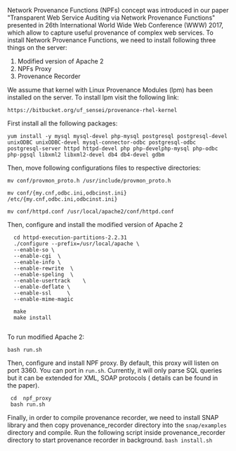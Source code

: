 Network Provenance Functions (NPFs) concept was introduced in our paper "Transparent Web Service Auditing via Network Provenance Functions" presented in 26th International World Wide Web Conference (WWW) 2017, which allow to capture useful provenance of complex web services.
To install Network Provenance Functions, we need to install following three things on the server:
1. Modified version of Apache 2
2. NPFs Proxy
3. Provenance Recorder

We assume that kernel with Linux Provenance Modules (lpm) has been installed on the server. To install lpm visit the following link:

`https://bitbucket.org/uf_sensei/provenance-rhel-kernel`

First install all the following packages:

`yum install -y mysql mysql-devel php-mysql postgresql postgresql-devel unixODBC unixODBC-devel mysql-connector-odbc postgresql-odbc postgresql-server httpd httpd-devel php php-develphp-mysql php-odbc php-pgsql libxml2 libxml2-devel db4 db4-devel gdbm`

Then, move following configurations files to respective directories:

`mv conf/provmon_proto.h /usr/include/provmon_proto.h`

`mv conf/{my.cnf,odbc.ini,odbcinst.ini} /etc/{my.cnf,odbc.ini,odbcinst.ini}`

`mv conf/httpd.conf /usr/local/apache2/conf/httpd.conf`

Then, configure and install the modified version of Apache 2

```
  cd httpd-execution-partitions-2.2.31
  ./configure --prefix=/usr/local/apache \
  --enable-so \
  --enable-cgi	\
  --enable-info	\
  --enable-rewrite	\
  --enable-speling	\
  --enable-usertrack	\
  --enable-deflate \
  --enable-ssl	   \
  --enable-mime-magic

  make
  make install
  
```

To run modified Apache 2:

```
bash run.sh

```

Then, configure and install NPF proxy. By default, this proxy will listen on port 3360. You can port in `run.sh`. Currently, it will only parse SQL queries but it can be extended for XML, SOAP protocols ( details can be found in the paper).

```
 cd  npf_proxy
 bash run.sh

```

Finally, in order to compile provenance recorder, we need to install SNAP library and then copy provenance_recorder directory into the `snap/examples` directory and compile.
Run the following script inside provenance_recorder directory to start provenance recorder in background.
` bash install.sh `
